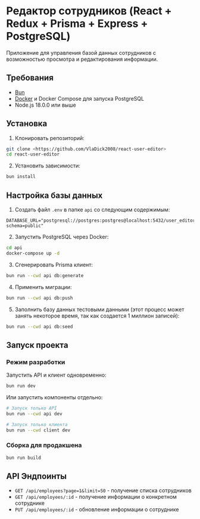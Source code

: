 # Редактор сотрудников (React + Redux + Prisma + Express + PostgreSQL)

Приложение для управления базой данных сотрудников с возможностью просмотра и редактирования информации.

## Требования

- [Bun](https://bun.sh/)
- [Docker](https://www.docker.com/) и Docker Compose для запуска PostgreSQL
- Node.js 18.0.0 или выше

## Установка

1. Клонировать репозиторий:
```bash
git clone <https://github.com/VlaDick2008/react-user-editor>
cd react-user-editor
```

2. Установить зависимости:
```bash
bun install
```

## Настройка базы данных

1. Создать файл `.env` в папке `api` со следующим содержимым:
```
DATABASE_URL="postgresql://postgres:postgres@localhost:5432/user_editor?schema=public"
```

2. Запустить PostgreSQL через Docker:
```bash
cd api
docker-compose up -d
```

3. Сгенерировать Prisma клиент:
```bash
bun run --cwd api db:generate
```

4. Применить миграции:
```bash
bun run --cwd api db:push
```

5. Заполнить базу данных тестовыми данными (этот процесс может занять некоторое время, так как создается 1 миллион записей):
```bash
bun run --cwd api db:seed
```

## Запуск проекта

### Режим разработки

Запустить API и клиент одновременно:
```bash
bun run dev
```

Или запустить компоненты отдельно:
```bash
# Запуск только API
bun run --cwd api dev

# Запуск только клиента
bun run --cwd client dev
```

### Сборка для продакшена

```bash
bun run build
```

## API Эндпоинты

- `GET /api/employees?page=1&limit=50` - получение списка сотрудников
- `GET /api/employees/:id` - получение информации о конкретном сотруднике
- `PUT /api/employees/:id` - обновление информации о сотруднике

